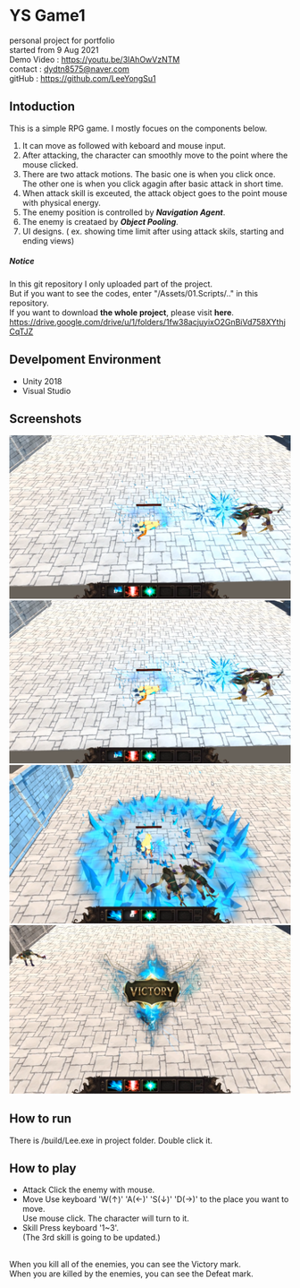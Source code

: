 # YS Game1
personal project for portfolio <br/>
started from 9 Aug 2021 </br>
Demo Video : https://youtu.be/3lAhOwVzNTM </br>
contact : dydtn8575@naver.com </br>
gitHub : https://github.com/LeeYongSu1 </br>

## Intoduction
This is a simple RPG game. I mostly focues on the components below.  
1. It can move as followed with keboard and mouse input.
2. After attacking, the character can smoothly move to the point where the mouse clicked.
3. There are two attack motions. The basic one is when you click once. The other one is when you click agagin after basic attack in short time.
4. When attack skill is exceuted, the attack object goes to the point mouse with physical energy.
5. The enemy position is controlled by ***Navigation Agent***.
6. The enemy is creataed by ***Object Pooling***.
7. UI designs. ( ex. showing time limit after using attack skils, starting and ending views)

##### Notice
In this git repository I only uploaded part of the project. </br>
But if you want to see the codes, enter "/Assets/01.Scripts/.." in this repository. </br>
If you want to download __the whole project__, please visit __here__. </br> <https://drive.google.com/drive/u/1/folders/1fw38acjuyixO2GnBiVd758XYthjCqTJZ>

## Develpoment Environment
- Unity 2018
- Visual Studio

## Screenshots
![Screenshot1](/images/screenshot1.PNG)
<img src="./images/screenshot1.png" width="700">
<img src="./images/screenshot2.png" width="700">
<img src="./images/screenshot3.png" width="700">

## How to run
There is /build/Lee.exe in project folder. Double click it.

## How to play
- Attack
Click the enemy with mouse.
- Move
Use keyboard 'W(↑)' 'A(←)' 'S(↓)' 'D(→)' to the place you want to move. </br>
Use mouse click. The character will turn to it.
- Skill
Press keyboard '1~3'. </br>
(The 3rd skill is going to be updated.)
</br>
When you kill all of the enemies, you can see the Victory mark. </br>
When you are killed by the enemies, you can see the Defeat mark. </br>
